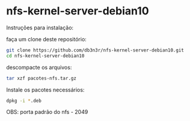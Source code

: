 # nfs-kernel-server-debian10

Instruções para instalação:

faça um clone deste repositório:
```bash
git clone https://github.com/db3n3r/nfs-kernel-server-debian10.git
cd nfs-kernel-server-debian10
```
descompacte os arquivos:

```bash
tar xzf pacotes-nfs.tar.gz
```

Instale os pacotes necessários:

```bash
dpkg -i *.deb
```
OBS: porta padrão do nfs - 2049
